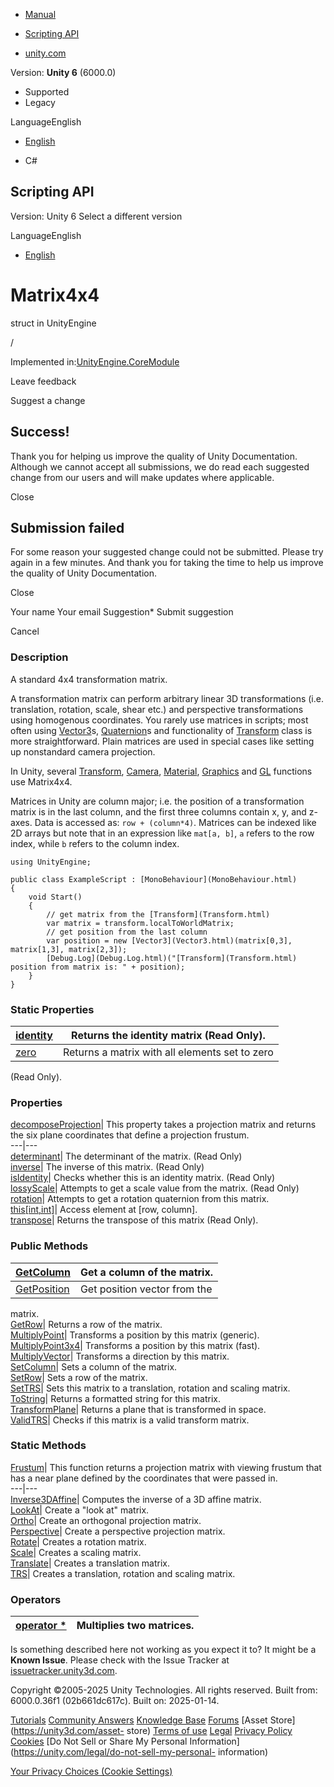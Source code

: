 [ ]()

  * [Manual](../Manual/index.html)
  * [Scripting API](../ScriptReference/index.html)

  * [unity.com](https://unity.com/)

Version: **Unity 6** (6000.0)

  * Supported
  * Legacy

LanguageEnglish

  * [English]()

  * C#

[ ](https://docs.unity3d.com)

## Scripting API

Version: Unity 6 Select a different version

LanguageEnglish

  * [English]()

# Matrix4x4

struct in UnityEngine

/

Implemented in:[UnityEngine.CoreModule](UnityEngine.CoreModule.html)

Leave feedback

Suggest a change

## Success!

Thank you for helping us improve the quality of Unity Documentation. Although
we cannot accept all submissions, we do read each suggested change from our
users and will make updates where applicable.

Close

## Submission failed

For some reason your suggested change could not be submitted. Please <a>try
again</a> in a few minutes. And thank you for taking the time to help us
improve the quality of Unity Documentation.

Close

Your name Your email Suggestion* Submit suggestion

Cancel

[ ]()

### Description

A standard 4x4 transformation matrix.

A transformation matrix can perform arbitrary linear 3D transformations (i.e.
translation, rotation, scale, shear etc.) and perspective transformations
using homogenous coordinates. You rarely use matrices in scripts; most often
using [Vector3](Vector3.html)s, [Quaternion](Quaternion.html)s and
functionality of [Transform](Transform.html) class is more straightforward.
Plain matrices are used in special cases like setting up nonstandard camera
projection.  
  
In Unity, several [Transform](Transform.html), [Camera](Camera.html),
[Material](Material.html), [Graphics](Graphics.html) and [GL](GL.html)
functions use Matrix4x4.  
  
Matrices in Unity are column major; i.e. the position of a transformation
matrix is in the last column, and the first three columns contain x, y, and
z-axes. Data is accessed as: `row + (column*4)`. Matrices can be indexed like
2D arrays but note that in an expression like `mat[a, b]`, `a` refers to the
row index, while `b` refers to the column index.

    
    
    using UnityEngine;  
      
    public class ExampleScript : [MonoBehaviour](MonoBehaviour.html)
    {
        void Start()
        {
            // get matrix from the [Transform](Transform.html)
            var matrix = transform.localToWorldMatrix;
            // get position from the last column
            var position = new [Vector3](Vector3.html)(matrix[0,3], matrix[1,3], matrix[2,3]);
            [Debug.Log](Debug.Log.html)("[Transform](Transform.html) position from matrix is: " + position);
        }
    }
    

### Static Properties

[identity](Matrix4x4-identity.html)| Returns the identity matrix (Read Only).  
---|---  
[zero](Matrix4x4-zero.html)| Returns a matrix with all elements set to zero
(Read Only).  
  
### Properties

[decomposeProjection](Matrix4x4-decomposeProjection.html)| This property takes
a projection matrix and returns the six plane coordinates that define a
projection frustum.  
---|---  
[determinant](Matrix4x4-determinant.html)| The determinant of the matrix.
(Read Only)  
[inverse](Matrix4x4-inverse.html)| The inverse of this matrix. (Read Only)  
[isIdentity](Matrix4x4-isIdentity.html)| Checks whether this is an identity
matrix. (Read Only)  
[lossyScale](Matrix4x4-lossyScale.html)| Attempts to get a scale value from
the matrix. (Read Only)  
[rotation](Matrix4x4-rotation.html)| Attempts to get a rotation quaternion
from this matrix.  
[this[int,int]](Matrix4x4.Index_operator.html)| Access element at [row,
column].  
[transpose](Matrix4x4-transpose.html)| Returns the transpose of this matrix
(Read Only).  
  
### Public Methods

[GetColumn](Matrix4x4.GetColumn.html)| Get a column of the matrix.  
---|---  
[GetPosition](Matrix4x4.GetPosition.html)| Get position vector from the
matrix.  
[GetRow](Matrix4x4.GetRow.html)| Returns a row of the matrix.  
[MultiplyPoint](Matrix4x4.MultiplyPoint.html)| Transforms a position by this
matrix (generic).  
[MultiplyPoint3x4](Matrix4x4.MultiplyPoint3x4.html)| Transforms a position by
this matrix (fast).  
[MultiplyVector](Matrix4x4.MultiplyVector.html)| Transforms a direction by
this matrix.  
[SetColumn](Matrix4x4.SetColumn.html)| Sets a column of the matrix.  
[SetRow](Matrix4x4.SetRow.html)| Sets a row of the matrix.  
[SetTRS](Matrix4x4.SetTRS.html)| Sets this matrix to a translation, rotation
and scaling matrix.  
[ToString](Matrix4x4.ToString.html)| Returns a formatted string for this
matrix.  
[TransformPlane](Matrix4x4.TransformPlane.html)| Returns a plane that is
transformed in space.  
[ValidTRS](Matrix4x4.ValidTRS.html)| Checks if this matrix is a valid
transform matrix.  
  
### Static Methods

[Frustum](Matrix4x4.Frustum.html)| This function returns a projection matrix
with viewing frustum that has a near plane defined by the coordinates that
were passed in.  
---|---  
[Inverse3DAffine](Matrix4x4.Inverse3DAffine.html)| Computes the inverse of a
3D affine matrix.  
[LookAt](Matrix4x4.LookAt.html)| Create a "look at" matrix.  
[Ortho](Matrix4x4.Ortho.html)| Create an orthogonal projection matrix.  
[Perspective](Matrix4x4.Perspective.html)| Create a perspective projection
matrix.  
[Rotate](Matrix4x4.Rotate.html)| Creates a rotation matrix.  
[Scale](Matrix4x4.Scale.html)| Creates a scaling matrix.  
[Translate](Matrix4x4.Translate.html)| Creates a translation matrix.  
[TRS](Matrix4x4.TRS.html)| Creates a translation, rotation and scaling matrix.  
  
### Operators

[operator *](Matrix4x4-operator_multiply.html)| Multiplies two matrices.  
---|---  
  
Is something described here not working as you expect it to? It might be a
**Known Issue**. Please check with the Issue Tracker at
[issuetracker.unity3d.com](https://issuetracker.unity3d.com).

Copyright ©2005-2025 Unity Technologies. All rights reserved. Built from:
6000.0.36f1 (02b661dc617c). Built on: 2025-01-14.

[Tutorials](https://unity3d.com/learn) [Community
Answers](https://answers.unity3d.com) [Knowledge
Base](https://support.unity3d.com/hc/en-us)
[Forums](https://forum.unity3d.com) [Asset Store](https://unity3d.com/asset-
store) [Terms of use](https://docs.unity3d.com/Manual/TermsOfUse.html)
[Legal](https://unity.com/legal) [Privacy
Policy](https://unity.com/legal/privacy-policy)
[Cookies](https://unity.com/legal/cookie-policy) [Do Not Sell or Share My
Personal Information](https://unity.com/legal/do-not-sell-my-personal-
information)

[Your Privacy Choices (Cookie Settings)](javascript:void\(0\);)

